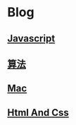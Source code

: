 # Blog
## [Javascript](https://github.com/AnswerYas/Blog/projects/1)
## [算法](https://github.com/AnswerYas/Blog/projects/2)
## [Mac](https://github.com/AnswerYas/Blog/projects/2)
## [Html And Css](https://github.com/AnswerYas/Blog/projects/2)
